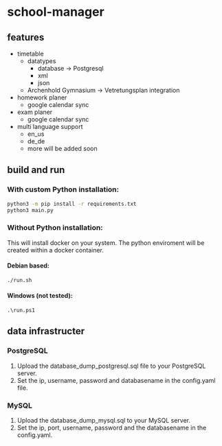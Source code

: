 # school-manager
## features
- timetable 
  - datatypes
    - database -> Postgresql
    - xml
    - json
  - Archenhold Gymnasium -> Vetretungsplan integration
- homework planer
  - google calendar sync
- exam planer 
  - google calendar sync 
- multi language support
  - en_us
  - de_de
  - more will be added soon

## build and run
### With custom Python installation: 
```sh
python3 -m pip install -r requirements.txt
python3 main.py
```
### Without Python installation: 
This will install docker on your system. The python enviroment will be created within a docker container. 
#### Debian based: 
```sh
./run.sh
```
#### Windows (not tested):
```
.\run.ps1
```
## data infrastructer
### PostgreSQL
1. Upload the database_dump_postgresql.sql file to your PostgreSQL server. 
2. Set the ip, username, password and databasename in the config.yaml file. 
### MySQL
1. Upload the database_dump_mysql.sql to your MySQL server.
2. Set the ip, port, username, password and the databasename in the config.yaml. 